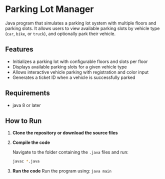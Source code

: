 # Parking Lot Manager

Java program that simulates a parking lot system with multiple floors and parking slots. It allows users to view available parking slots by vehicle type (`car`, `bike`, or `truck`), and optionally park their vehicle.

## Features

- Initializes a parking lot with configurable floors and slots per floor
- Displays available parking slots for a given vehicle type
- Allows interactive vehicle parking with registration and color input
- Generates a ticket ID when a vehicle is successfully parked

## Requirements
- java 8 or later

## How to Run

1. **Clone the repository or download the source files**

2. **Compile the code**

   Navigate to the folder containing the `.java` files and run:

   ```bash
   javac *.java
3. **Run the code**
 Run the program using:
   `java main`

